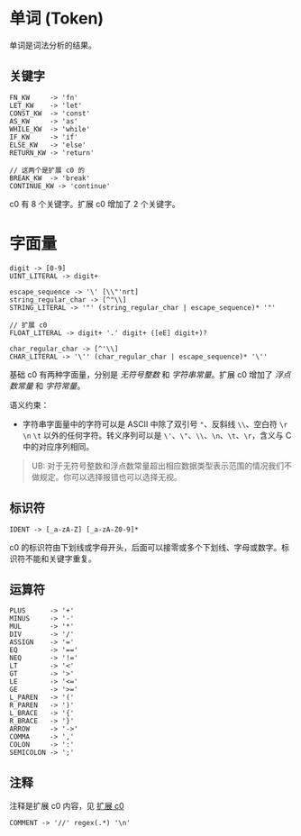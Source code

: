 # 单词 (Token)

单词是词法分析的结果。

## 关键字

```
FN_KW     -> 'fn'
LET_KW    -> 'let'
CONST_KW  -> 'const'
AS_KW     -> 'as'
WHILE_KW  -> 'while'
IF_KW     -> 'if'
ELSE_KW   -> 'else'
RETURN_KW -> 'return'

// 这两个是扩展 c0 的
BREAK_KW  -> 'break'
CONTINUE_KW -> 'continue'
```

c0 有 8 个关键字。扩展 c0 增加了 2 个关键字。

# 字面量

```
digit -> [0-9]
UINT_LITERAL -> digit+

escape_sequence -> '\' [\\"'nrt]
string_regular_char -> [^"\\]
STRING_LITERAL -> '"' (string_regular_char | escape_sequence)* '"'

// 扩展 c0
FLOAT_LITERAL -> digit+ '.' digit+ ([eE] digit+)?

char_regular_char -> [^'\\]
CHAR_LITERAL -> '\'' (char_regular_char | escape_sequence)* '\''
```

基础 c0 有两种字面量，分别是 _无符号整数_ 和 _字符串常量_。扩展 c0 增加了 _浮点数常量_ 和 _字符常量_。

语义约束：

- 字符串字面量中的字符可以是 ASCII 中除了双引号 `"`、反斜线 `\\`、空白符 `\r` `\n` `\t` 以外的任何字符。转义序列可以是 `\'`、`\"`、`\\`、`\n`、`\t`、`\r`，含义与 C 中的对应序列相同。

> UB: 对于无符号整数和浮点数常量超出相应数据类型表示范围的情况我们不做规定。你可以选择报错也可以选择无视。

## 标识符

```
IDENT -> [_a-zA-Z] [_a-zA-Z0-9]*
```

c0 的标识符由下划线或字母开头，后面可以接零或多个下划线、字母或数字。标识符不能和关键字重复。

## 运算符

```
PLUS      -> '+'
MINUS     -> '-'
MUL       -> '*'
DIV       -> '/'
ASSIGN    -> '='
EQ        -> '=='
NEQ       -> '!='
LT        -> '<'
GT        -> '>'
LE        -> '<='
GE        -> '>='
L_PAREN   -> '('
R_PAREN   -> ')'
L_BRACE   -> '{'
R_BRACE   -> '}'
ARROW     -> '->'
COMMA     -> ','
COLON     -> ':'
SEMICOLON -> ';'
```

## 注释

注释是扩展 c0 内容，见 [扩展 c0](extended-c0.md#注释)

```
COMMENT -> '//' regex(.*) '\n'
```
